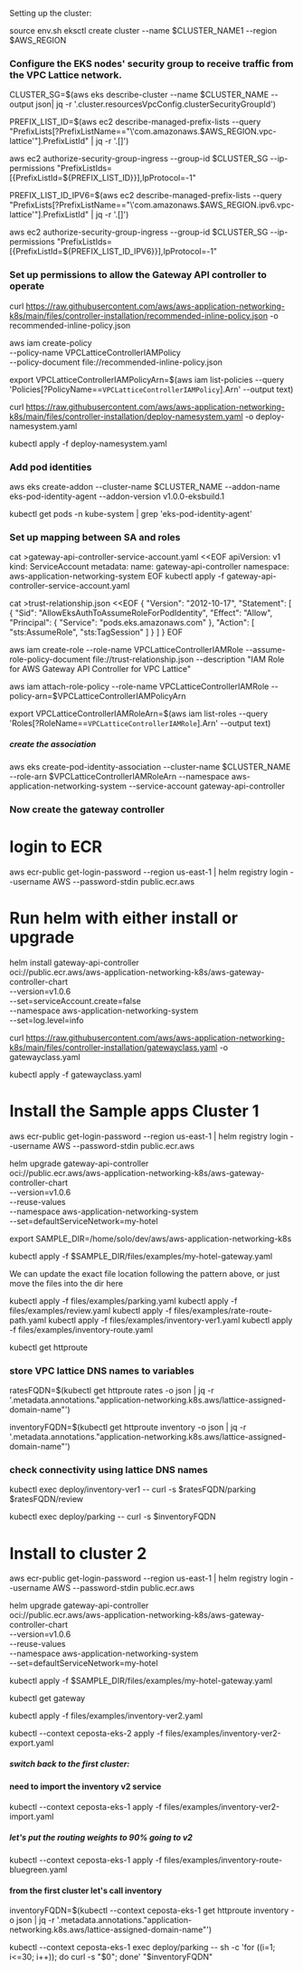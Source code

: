 

Setting up the cluster:

source env.sh
eksctl create cluster --name $CLUSTER_NAME1 --region $AWS_REGION


### Configure the EKS nodes' security group to receive traffic from the VPC Lattice network.
CLUSTER_SG=$(aws eks describe-cluster --name $CLUSTER_NAME --output json| jq -r '.cluster.resourcesVpcConfig.clusterSecurityGroupId')

PREFIX_LIST_ID=$(aws ec2 describe-managed-prefix-lists --query "PrefixLists[?PrefixListName=="\'com.amazonaws.$AWS_REGION.vpc-lattice\'"].PrefixListId" | jq -r '.[]')

aws ec2 authorize-security-group-ingress --group-id $CLUSTER_SG --ip-permissions "PrefixListIds=[{PrefixListId=${PREFIX_LIST_ID}}],IpProtocol=-1"

PREFIX_LIST_ID_IPV6=$(aws ec2 describe-managed-prefix-lists --query "PrefixLists[?PrefixListName=="\'com.amazonaws.$AWS_REGION.ipv6.vpc-lattice\'"].PrefixListId" | jq -r '.[]')

aws ec2 authorize-security-group-ingress --group-id $CLUSTER_SG --ip-permissions "PrefixListIds=[{PrefixListId=${PREFIX_LIST_ID_IPV6}}],IpProtocol=-1"

### Set up permissions to allow the Gateway API controller to operate

curl https://raw.githubusercontent.com/aws/aws-application-networking-k8s/main/files/controller-installation/recommended-inline-policy.json  -o recommended-inline-policy.json

aws iam create-policy \
    --policy-name VPCLatticeControllerIAMPolicy \
    --policy-document file://recommended-inline-policy.json

export VPCLatticeControllerIAMPolicyArn=$(aws iam list-policies --query 'Policies[?PolicyName==`VPCLatticeControllerIAMPolicy`].Arn' --output text)

curl https://raw.githubusercontent.com/aws/aws-application-networking-k8s/main/files/controller-installation/deploy-namesystem.yaml  -o deploy-namesystem.yaml

kubectl apply -f deploy-namesystem.yaml


### Add pod identities

aws eks create-addon --cluster-name $CLUSTER_NAME --addon-name eks-pod-identity-agent --addon-version v1.0.0-eksbuild.1

kubectl get pods -n kube-system | grep 'eks-pod-identity-agent'


### Set up mapping between SA and roles
cat >gateway-api-controller-service-account.yaml <<EOF
apiVersion: v1
kind: ServiceAccount
metadata:
    name: gateway-api-controller
    namespace: aws-application-networking-system
EOF
kubectl apply -f gateway-api-controller-service-account.yaml

cat >trust-relationship.json <<EOF
{
    "Version": "2012-10-17",
    "Statement": [
        {
            "Sid": "AllowEksAuthToAssumeRoleForPodIdentity",
            "Effect": "Allow",
            "Principal": {
                "Service": "pods.eks.amazonaws.com"
            },
            "Action": [
                "sts:AssumeRole",
                "sts:TagSession"
            ]
        }
    ]
}
EOF

aws iam create-role --role-name VPCLatticeControllerIAMRole --assume-role-policy-document file://trust-relationship.json --description "IAM Role for AWS Gateway API Controller for VPC Lattice"

aws iam attach-role-policy --role-name VPCLatticeControllerIAMRole --policy-arn=$VPCLatticeControllerIAMPolicyArn

export VPCLatticeControllerIAMRoleArn=$(aws iam list-roles --query 'Roles[?RoleName==`VPCLatticeControllerIAMRole`].Arn' --output text)


##### create the association

aws eks create-pod-identity-association --cluster-name $CLUSTER_NAME --role-arn $VPCLatticeControllerIAMRoleArn --namespace aws-application-networking-system --service-account gateway-api-controller



### Now create the gateway controller

# login to ECR
aws ecr-public get-login-password --region us-east-1 | helm registry login --username AWS --password-stdin public.ecr.aws
# Run helm with either install or upgrade
helm install gateway-api-controller \
    oci://public.ecr.aws/aws-application-networking-k8s/aws-gateway-controller-chart \
    --version=v1.0.6 \
    --set=serviceAccount.create=false \
    --namespace aws-application-networking-system \
    --set=log.level=info 


curl https://raw.githubusercontent.com/aws/aws-application-networking-k8s/main/files/controller-installation/gatewayclass.yaml  -o gatewayclass.yaml

kubectl apply -f gatewayclass.yaml


# Install the Sample apps Cluster 1


aws ecr-public get-login-password --region us-east-1 | helm registry login --username AWS --password-stdin public.ecr.aws

helm upgrade gateway-api-controller \
oci://public.ecr.aws/aws-application-networking-k8s/aws-gateway-controller-chart \
--version=v1.0.6 \
--reuse-values \
--namespace aws-application-networking-system \
--set=defaultServiceNetwork=my-hotel


export SAMPLE_DIR=/home/solo/dev/aws/aws-application-networking-k8s

kubectl apply -f $SAMPLE_DIR/files/examples/my-hotel-gateway.yaml

We can update the exact file location following the pattern above, or just move the files into the dir here


kubectl apply -f files/examples/parking.yaml
kubectl apply -f files/examples/review.yaml
kubectl apply -f files/examples/rate-route-path.yaml
kubectl apply -f files/examples/inventory-ver1.yaml
kubectl apply -f files/examples/inventory-route.yaml


kubectl get httproute


### store VPC lattice DNS names to variables
ratesFQDN=$(kubectl get httproute rates -o json | jq -r '.metadata.annotations."application-networking.k8s.aws/lattice-assigned-domain-name"')

inventoryFQDN=$(kubectl get httproute inventory -o json | jq -r '.metadata.annotations."application-networking.k8s.aws/lattice-assigned-domain-name"')


### check connectivity using lattice DNS names
kubectl exec deploy/inventory-ver1 -- curl -s $ratesFQDN/parking $ratesFQDN/review

kubectl exec deploy/parking -- curl -s $inventoryFQDN



# Install to cluster 2

aws ecr-public get-login-password --region us-east-1 | helm registry login --username AWS --password-stdin public.ecr.aws

helm upgrade gateway-api-controller \
oci://public.ecr.aws/aws-application-networking-k8s/aws-gateway-controller-chart \
--version=v1.0.6 \
--reuse-values \
--namespace aws-application-networking-system \
--set=defaultServiceNetwork=my-hotel

kubectl apply -f $SAMPLE_DIR/files/examples/my-hotel-gateway.yaml

kubectl get gateway

kubectl apply -f files/examples/inventory-ver2.yaml

kubectl --context ceposta-eks-2 apply -f files/examples/inventory-ver2-export.yaml

##### switch back to the first cluster:


#### need to import the inventory v2 service
kubectl --context ceposta-eks-1 apply -f files/examples/inventory-ver2-import.yaml

##### let's put the routing weights to 90% going to v2
kubectl --context ceposta-eks-1 apply -f files/examples/inventory-route-bluegreen.yaml


#### from the first cluster let's call inventory



inventoryFQDN=$(kubectl --context ceposta-eks-1 get httproute inventory -o json | jq -r '.metadata.annotations."application-networking.k8s.aws/lattice-assigned-domain-name"')

kubectl --context ceposta-eks-1 exec deploy/parking -- sh -c 'for ((i=1; i<=30; i++)); do curl -s "$0"; done' "$inventoryFQDN"



